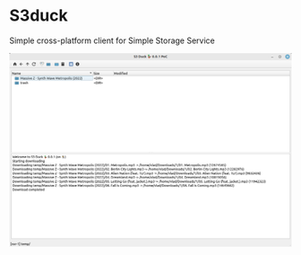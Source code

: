S3duck
======

Simple cross-platform client for Simple Storage Service

![Screenshot](resources/screenshot.png)